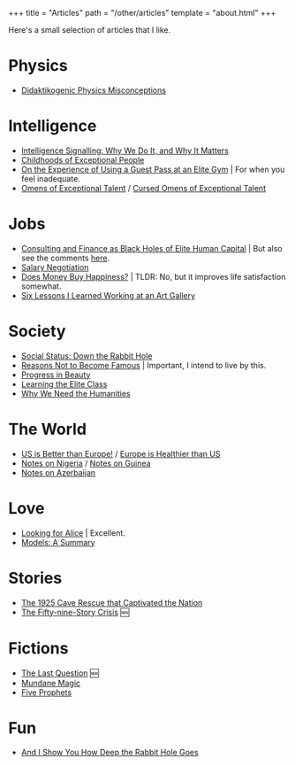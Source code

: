 +++
title = "Articles"
path = "/other/articles"
template = "about.html"
+++

Here's a small selection of articles that I like.

# Physics

* [Didaktikogenic Physics Misconceptions](https://dsimanek.vialattea.net/scenario/miscon.htm) 

# Intelligence

* [Intelligence Signalling: Why We Do It, and Why It Matters](https://www.youtube.com/watch?v=Zk6uHi_Rdm4) 
* [Childhoods of Exceptional People](https://www.henrikkarlsson.xyz/p/childhoods) 
* [On the Experience of Using a Guest Pass at an Elite Gym](https://www.applieddivinitystudies.com/gym/)  | For when you feel inadequate.
* [Omens of Exceptional Talent](https://guzey.com/talent/) /  [Cursed Omens of Exceptional Talent](https://guzey.com/cursed-talent/) 

# Jobs

* [Consulting and Finance as Black Holes of Elite Human Capital](https://passingtime.substack.com/p/valuable-but-not-productive)  | But also see the comments [here](https://old.reddit.com/r/slatestarcodex/comments/1h54laf/consulting_finance_as_black_holes_of_elite_human/). 
* [Salary Negotiation](https://www.kalzumeus.com/2012/01/23/salary-negotiation/) 
* [Does Money Buy Happiness?](https://www.maximumtruth.org/p/data-dive-money-does-not-buy-much) | TLDR: No, but it improves life satisfaction somewhat.
* [Six Lessons I Learned Working at an Art Gallery](https://www.henrikkarlsson.xyz/p/art-gallery) 

# Society 

* [Social Status: Down the Rabbit Hole](https://meltingasphalt.com/social-status-down-the-rabbit-hole/) 
* [Reasons Not to Become Famous](https://tim.blog/2020/02/02/reasons-to-not-become-famous/)  | Important, I intend to live by this.
* [Progress in Beauty](https://gwern.net/beauty) 
* [Learning the Elite Class](https://aella.substack.com/p/learning-the-elite-class) 
* [Why We Need the Humanities](https://acoup.blog/2020/07/03/collections-the-practical-case-on-why-we-need-the-humanities/) 

# The World

* [US is Better than Europe!](https://walkingtheworld.substack.com/p/us-is-better-than-europe) / [Europe is Healthier than US](https://walkingtheworld.substack.com/p/europe-is-healthier-than-us) 
* [Notes on Nigeria](https://mattlakeman.org/2023/05/09/notes-on-nigeria/) / [Notes on Guinea](https://mattlakeman.org/2023/11/07/notes-on-guinea/)
* [Notes on Azerbaijan](https://avrasya.substack.com/p/notes-on-azerbaijan-part-i) 

# Love

* [Looking for Alice](https://www.henrikkarlsson.xyz/p/looking-for-alice) | Excellent.
* [Models: A Summary](https://thingofthings.wordpress.com/2018/05/25/models-a-summary/) 

# Stories 

* [The 1925 Cave Rescue that Captivated the Nation](https://www.mentalfloss.com/article/544782/1925-cave-rescue-that-captivated-the-united-states-floyd-collins) 
* [The Fifty-nine-Story Crisis](https://archive.is/BC2Ix) 🆕


# Fictions

* [The Last Question](https://users.ece.cmu.edu/~gamvrosi/thelastq.html) 🆕
* [Mundane Magic](https://www.readthesequences.com/Mundane-Magic) 
* [Five Prophets](https://samkriss.substack.com/p/five-prophets) 

# Fun

* [And I Show You How Deep the Rabbit Hole Goes](https://slatestarcodex.com/2015/06/02/and-i-show-you-how-deep-the-rabbit-hole-goes/) 
